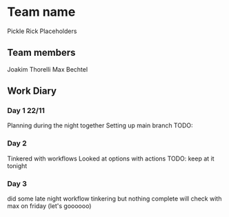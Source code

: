 # Team name
Pickle Rick Placeholders

## Team members
Joakim Thorelli
Max Bechtel

## Work Diary

### Day 1 22/11
Planning during the night together
Setting up main branch
TODO: 

### Day 2
Tinkered with workflows
Looked at options with actions
TODO: keep at it tonight

### Day 3
did some late night workflow tinkering but nothing complete
will check with max on friday (let's goooooo)
